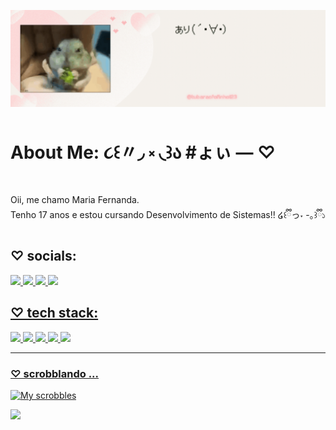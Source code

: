 ![Header](oii.gif)
# About Me: ૮꒰〃◞ ༝ ◟꒱ა #ょぃ — ♡
Oii, me chamo Maria Fernanda. <br>Tenho 17 anos e estou cursando Desenvolvimento de Sistemas!! ໒꒰ྀིっ˕ -｡꒱ྀི১ <br>


## ♡ socials: 
<div>
 <a href="https://instagram.com/simbiosie" target="_blank"</a> <img src= "https://img.shields.io/badge/Instagram-E4405F.svg?style=for-the-badge&logo=Instagram&logoColor=white">
 <a href="https://tiktok.com/@cracolandia123" target="_blank"</a> <img src= "https://img.shields.io/badge/TikTok-000000.svg?style=for-the-badge&logo=TikTok&logoColor=white">
 <a href="https://www.last.fm/pt/user/necrosier" target="_blank"</a> <img src= "https://img.shields.io/badge/Last.fm-D51007.svg?style=for-the-badge&logo=lastdotfm&logoColor=white">
 <a href="https://www.letterboxd.com/simbiose" target="_blank"</a> <img src= "https://img.shields.io/badge/Letterboxd-00D735.svg?style=for-the-badge&logo=Letterboxd&logoColor=white">
 </div>

## ♡ tech stack:
<div>
  <img src= "https://img.shields.io/badge/CSS3-1572B6?style=for-the-badge&logo=css3&logoColor=white">
  <img src= "https://img.shields.io/badge/HTML5-E34F26?style=for-the-badge&logo=html5&logoColor=white">
  <img src= "https://img.shields.io/badge/JavaScript-F7DF1E.svg?style=for-the-badge&logo=JavaScript&logoColor=black">
  <img src= "https://img.shields.io/badge/Figma-F24E1E.svg?style=for-the-badge&logo=Figma&logoColor=white">
  <img src= "https://img.shields.io/badge/Adobe%20Illustrator-FF9A00.svg?style=for-the-badge&logo=Adobe-Illustrator&logoColor=white">
  </div>

---
### ♡ scrobblando ...
![My scrobbles](https://lastfm-recently-played.vercel.app/api?user=necrosier)

[![](https://visitcount.itsvg.in/api?id=feiqinyian&icon=7&color=5)](https://visitcount.itsvg.in)

<!-- Proudly created with GPRM ( https://gprm.itsvg.in ) -->
